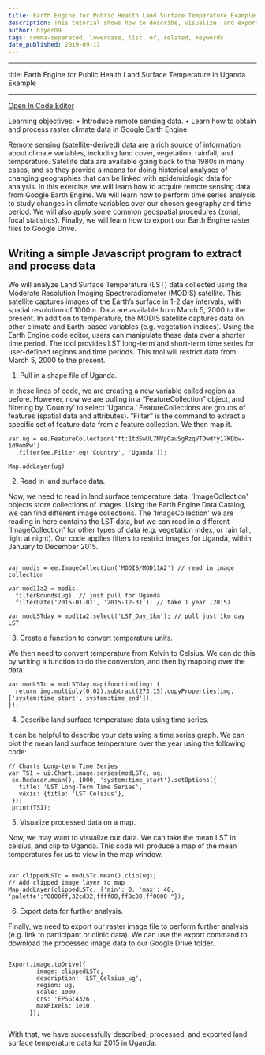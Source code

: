 ```yaml
---
title: Earth Engine for Public Health Land Surface Temperature Example Uganda
description: This tutorial shows how to describe, visualize, and export Earth Engine exposure data for public health research.
author: hiyer09
tags: comma-separated, lowercase, list, of, related, keywords
date_published: 2019-09-17
---
```



---
title: Earth Engine for Public Health Land Surface Temperature in Uganda Example

---

[Open In Code Editor](https://code.earthengine.google.com/1a68fa019a5175a0250ecba425ae5e0d)

Learning objectives:
•	Introduce remote sensing data.
•	Learn how to obtain and process raster climate data in Google Earth Engine.

Remote sensing (satellite-derived) data are a rich source of information about climate variables, including land cover, vegetation, rainfall, and temperature. Satellite data are available going back to the 1980s in many cases, and so they provide a means for doing historical analyses of changing geographies that can be linked with epidemiologic data for analysis.
In this exercise, we will learn how to acquire remote sensing data from Google Earth Engine. We will learn how to perform time series analysis to study changes in climate variables over our chosen geography and time period. We will also apply some common geospatial procedures (zonal, focal statistics). Finally, we will learn how to export our Earth Engine raster files to Google Drive. 


## Writing a simple Javascript program to extract and process data

We will analyze Land Surface Temperature (LST) data collected using the Moderate Resolution Imaging Spectroradiometer (MODIS) satellite. This satellite captures images of the Earth’s surface in 1-2 day intervals, with spatial resolution of 1000m. Data are available from March 5, 2000 to the present. In addition to temperature, the MODIS satellite captures data on other climate and Earth-based variables (e.g. vegetation indices).
Using the Earth Engine code editor, users can manipulate these data over a shorter time period. The tool provides LST long-term and short-term time series for user-defined regions and time periods. This tool will restrict data from March 5, 2000 to the present. 

1. Pull in a shape file of Uganda. 

In these lines of code, we are creating a new variable called region as before. However, now we are pulling in a “FeatureCollection” object, and filtering by ‘Country’ to select ‘Uganda.’ FeatureCollections are groups of features (spatial data and attributes). “Filter” is the command to extract a specific set of feature data from a feature collection. We then map it.

```
var ug = ee.FeatureCollection('ft:1tdSwUL7MVpOauSgRzqVTOwdfy17KDbw-1d9omPw') 
  .filter(ee.Filter.eq('Country', 'Uganda'));

Map.addLayer(ug)
```
2. Read in land surface data.

Now, we need to read in land surface temperature data. 'ImageCollection' objects store collections of images. Using the Earth Engine Data Catalog, we can find different image collections. The 'ImageCollection' we are reading in here contains the LST data, but we can read in a different 'ImageCollection' for other types of data (e.g. vegetation index, or rain fall, light at night).
Our code applies filters to restrict images for Uganda, within January to December 2015.

```

var modis = ee.ImageCollection('MODIS/MOD11A2') // read in image collection

var mod11a2 = modis.
  filterBounds(ug). // just pull for Uganda
  filterDate('2015-01-01', '2015-12-31'); // take 1 year (2015)

var modLSTday = mod11a2.select('LST_Day_1km'); // pull just 1km day LST

```
3. Create a function to convert temperature units.

We then need to convert temperature from Kelvin to Celsius. We can do this by writing a function to do the conversion, and then by mapping over the data.

```
var modLSTc = modLSTday.map(function(img) {
  return img.multiply(0.02).subtract(273.15).copyProperties(img,['system:time_start','system:time_end']); 
}); 

```
4. Describe land surface temperature data using time series.

It can be helpful to describe your data using a time series graph. We can plot the mean land surface temperature over the year using the following code:

```
// Charts Long-term Time Series
var TS1 = ui.Chart.image.series(modLSTc, ug,
 ee.Reducer.mean(), 1000, 'system:time_start').setOptions({
   title: 'LST Long-Term Time Series',
   vAxis: {title: 'LST Celsius'},
 });
 print(TS1);

```

5. Visualize processed data on a map.

Now, we may want to visualize our data. We can take the mean LST in celsius, and clip to Uganda. This code will produce a map of the mean temperatures for us to view in the map window.

```

var clippedLSTc = modLSTc.mean().clip(ug);
// Add clipped image layer to map
Map.addLayer(clippedLSTc, {'min': 0, 'max': 40, 'palette':"0000ff,32cd32,ffff00,ff8c00,ff0000 "});

```
6. Export data for further analysis.

Finally, we need to export our raster image file to perform further analysis (e.g. link to participant or clinic data). We can use the export command to download the processed image data to our Google Drive folder.

```

Export.image.toDrive({
        image: clippedLSTc,
        description: 'LST_Celsius_ug',
        region: ug,
        scale: 1000,
        crs: 'EPSG:4326',
        maxPixels: 1e10,
      });
      
```
With that, we have successfully described, processed, and exported land surface temperature data for 2015 in Uganda.
